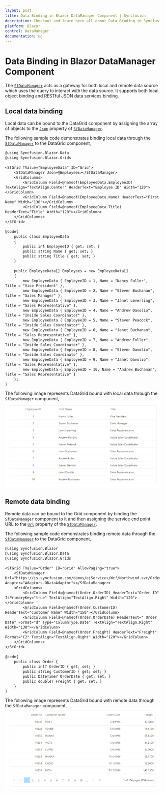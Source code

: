 ```yaml
---
layout: post
title: Data Binding in Blazor DataManager Component | Syncfusion
description: Checkout and learn here all about Data Binding in Syncfusion Blazor DataManager component and much more.
platform: Blazor
control: DataManager
documentation: ug
---
```


<!-- markdownlint-disable MD024 -->

# Data Binding in Blazor DataManager Component

The [`SfDataManager`](https://help.syncfusion.com/cr/aspnetcore-blazor/Syncfusion.Blazor.Data.SfDataManager.html) acts as a gateway for both local and remote data source which uses the query to interact with the data source. It supports both local object binding and RESTful JSON data services binding.

## Local data binding

Local data can be bound to the DataGrid component by assigning the array of objects to the [`Json`](https://help.syncfusion.com/cr/blazor/Syncfusion.Blazor.DataManager.html#Syncfusion_Blazor_DataManager_Json) property of [`SfDataManager`](https://help.syncfusion.com/cr/aspnetcore-blazor/Syncfusion.Blazor.Data.SfDataManager.html).

The following sample code demonstrates binding local data through the [`SfDataManager`](https://help.syncfusion.com/cr/aspnetcore-blazor/Syncfusion.Blazor.Data.SfDataManager.html) to the DataGrid component,

```cshtml
@using Syncfusion.Blazor.Data
@using Syncfusion.Blazor.Grids

<SfGrid TValue="EmployeeData" ID="Grid">
    <SfDataManager Json=@Employees></SfDataManager>
    <GridColumns>
        <GridColumn Field=@nameof(EmployeeData.EmployeeID) TextAlign="TextAlign.Center" HeaderText="Employee ID" Width="120"></GridColumn>
        <GridColumn Field=@nameof(EmployeeData.Name) HeaderText="First Name" Width="130"></GridColumn>
        <GridColumn Field=@nameof(EmployeeData.Title) HeaderText="Title" Width="120"></GridColumn>
    </GridColumns>
</SfGrid>

@code{
    public class EmployeeData
    {
        public int EmployeeID { get; set; }
        public string Name { get; set; }
        public string Title { get; set; }
    }

    public EmployeeData[] Employees = new EmployeeData[]
    {
        new EmployeeData { EmployeeID = 1, Name = "Nancy Fuller", Title = "Vice President" },
        new EmployeeData { EmployeeID = 2, Name = "Steven Buchanan", Title = "Sales Manager" },
        new EmployeeData { EmployeeID = 3, Name = "Janet Leverling", Title = "Sales Representative" },
        new EmployeeData { EmployeeID = 4, Name = "Andrew Davolio", Title = "Inside Sales Coordinator" },
        new EmployeeData { EmployeeID = 5, Name = "Steven Peacock", Title = "Inside Sales Coordinator" },
        new EmployeeData { EmployeeID = 6, Name = "Janet Buchanan", Title = "Sales Representative" },
        new EmployeeData { EmployeeID = 7, Name = "Andrew Fuller", Title = "Inside Sales Coordinator" },
        new EmployeeData { EmployeeID = 8, Name = "Steven Davolio", Title = "Inside Sales Coordinato" },
        new EmployeeData { EmployeeID = 9, Name = "Janet Davolio", Title = "Sales Representative" },
        new EmployeeData { EmployeeID = 10, Name = "Andrew Buchanan", Title = "Sales Representative" }
    };
}
```

The following image represents DataGrid bound with local data through the `SfDataManager` component,
![Local Data Binding](./images/grid-local-binding.png)

## Remote data binding

Remote data can be bound to the Grid component by binding the [`SfDataManager`](https://help.syncfusion.com/cr/aspnetcore-blazor/Syncfusion.Blazor.Data.SfDataManager.html) component to it and then assigning the service end point URL to the [`Url`](https://help.syncfusion.com/cr/blazor/Syncfusion.Blazor.DataManager.html#Syncfusion_Blazor_DataManager_Url) property of the [`SfDataManager`](https://help.syncfusion.com/cr/aspnetcore-blazor/Syncfusion.Blazor.Data.SfDataManager.html).

The following sample code demonstrates binding remote data through the [`SfDataManager`](https://help.syncfusion.com/cr/aspnetcore-blazor/Syncfusion.Blazor.Data.SfDataManager.html) to the DataGrid component,

```cshtml
@using Syncfusion.Blazor
@using Syncfusion.Blazor.Data
@using Syncfusion.Blazor.Grids

<SfGrid TValue="Order" ID="Grid" AllowPaging="true">
    <SfDataManager Url="https://js.syncfusion.com/demos/ejServices/Wcf/Northwind.svc/Orders" Adaptor="Adaptors.ODataAdaptor"></SfDataManager>
    <GridColumns>
        <GridColumn Field=@nameof(Order.OrderID) HeaderText="Order ID" IsPrimaryKey="true" TextAlign="TextAlign.Right" Width="120"></GridColumn>
        <GridColumn Field=@nameof(Order.CustomerID) HeaderText="Customer Name" Width="150"></GridColumn>
        <GridColumn Field=@nameof(Order.OrderDate) HeaderText=" Order Date" Format="d" Type="ColumnType.Date" TextAlign="TextAlign.Right" Width="130"></GridColumn>
        <GridColumn Field=@nameof(Order.Freight) HeaderText="Freight" Format="C2" TextAlign="TextAlign.Right" Width="120"></GridColumn>
    </GridColumns>
</SfGrid>

@code{
    public class Order {
        public int? OrderID { get; set; }
        public string CustomerID { get; set; }
        public DateTime? OrderDate { get; set; }
        public double? Freight { get; set; }
    }
}
```

The following image represents DataGrid bound with remote data through the `SfDataManager` component,
![Remote Data Binding](./images/grid-remote-binding.png)